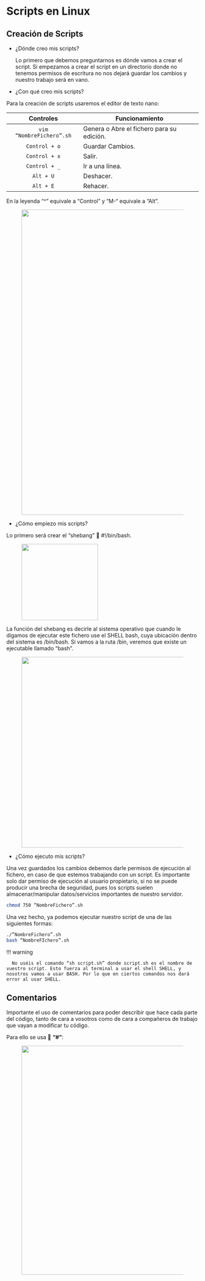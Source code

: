 # Scripts en Linux

## Creación de Scripts

- ¿Dónde creo mis scripts?

  Lo primero que debemos preguntarnos es dónde vamos a crear el script.
  Si empezamos a crear el script en un directorio donde no tenemos permisos de escritura no nos dejará guardar los cambios y nuestro trabajo será en vano.

- ¿Con qué creo mis scripts?

Para la creación de scripts usaremos el editor de texto nano:

<center>

|        Controles         | <center> Funcionamiento </center>         |
| :----------------------: | :---------------------------------------- |
| `vim “NombreFichero”.sh` | Genera o Abre el fichero para su edición. |
|      `Control + o`       | Guardar Cambios.                          |
|      `Control + x`       | Salir.                                    |
|      `Control + _`       | Ir a una línea.                           |
|        `Alt + U`         | Deshacer.                                 |
|        `Alt + E`         | Rehacer.                                  |

</center>

En la leyenda “^” equivale a “Control” y “M-“ equivale a “Alt”.

<figure>
  <img src="../imagenes/nano.png" width="800"/>
</figure>

- ¿Cómo empiezo mis scripts?

Lo primero será crear el “shebang” 🔀 #!/bin/bash.

<figure>
  <img src="../imagenes/shebang.png" width="200"/>
</figure>

La función del shebang es decirle al sistema operativo que cuando le digamos de ejecutar este fichero use el SHELL bash, cuya ubicación dentro del sistema es /bin/bash.
Si vamos a la ruta /bin, veremos que existe un ejecutable llamado “bash”.

<figure>
  <img src="../imagenes/bash.png" width="500"/>
</figure>

- ¿Cómo ejecuto mis scripts?

Una vez guardados los cambios debemos darle permisos de ejecución al fichero, en caso de que estemos trabajando con un script. Es importante solo dar permiso de ejecución al usuario propietario, si no se puede producir una brecha de seguridad, pues los scripts suelen almacenar/manipular datos/servicios importantes de nuestro servidor.

```bash
chmod 750 “NombreFichero”.sh
```

Una vez hecho, ya podemos ejecutar nuestro script de una de las siguientes formas:

```bash
./”NombreFichero”.sh
bash “NombreFIchero”.sh
```

!!! warning

      No uséis el comando “sh script.sh” donde script.sh es el nombre de vuestro script. Esto fuerza al terminal a usar el shell SHELL, y nosotros vamos a usar BASH. Por lo que en ciertos comandos nos dará error al usar SHELL.

## Comentarios

Importante el uso de comentarios para poder describir que hace cada parte del código, tanto de cara a vosotros como de cara a compañeros de trabajo que vayan a modificar tu código.

Para ello se usa 🔀 **“#”**:

<figure>
  <img src="../imagenes/ejemplo1.png" width="600"/>
</figure>
